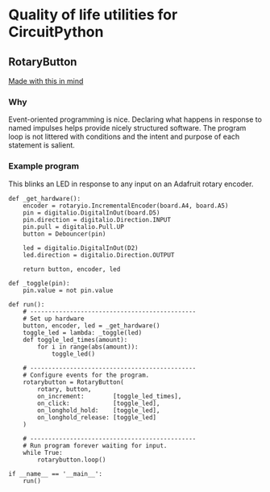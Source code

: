 # Quality of life utilities for CircuitPython

## RotaryButton
[Made with this in mind](https://www.adafruit.com/product/377)

### Why
Event-oriented programming is nice.
Declaring what happens in response to named impulses helps provide nicely
  structured software.  The program loop is not littered with conditions
  and the intent and purpose of each statement is salient.

### Example program
This blinks an LED in response to any input on an Adafruit rotary encoder.

```
def _get_hardware():
    encoder = rotaryio.IncrementalEncoder(board.A4, board.A5)
    pin = digitalio.DigitalInOut(board.D5)
    pin.direction = digitalio.Direction.INPUT
    pin.pull = digitalio.Pull.UP
    button = Debouncer(pin)

    led = digitalio.DigitalInOut(D2)
    led.direction = digitalio.Direction.OUTPUT

    return button, encoder, led

def _toggle(pin):
    pin.value = not pin.value

def run():
    # ----------------------------------------------
    # Set up hardware
    button, encoder, led = _get_hardware()
    toggle_led = lambda: _toggle(led)
    def toggle_led_times(amount):
        for i in range(abs(amount)):
            toggle_led()

    # ----------------------------------------------
    # Configure events for the program.
    rotarybutton = RotaryButton(
        rotary, button,
        on_increment:        [toggle_led_times],
        on_click:            [toggle_led],
        on_longhold_hold:    [toggle_led],
        on_longhold_release: [toggle_led]
    )

    # ----------------------------------------------
    # Run program forever waiting for input.
    while True:
        rotarybutton.loop()

if __name__ == '__main__':
    run()
```
